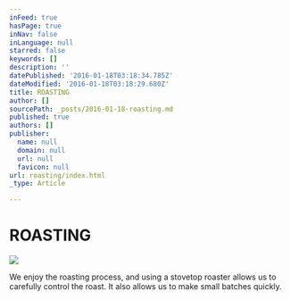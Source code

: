 ```yaml
---
inFeed: true
hasPage: true
inNav: false
inLanguage: null
starred: false
keywords: []
description: ''
datePublished: '2016-01-18T03:18:34.785Z'
dateModified: '2016-01-18T03:18:29.680Z'
title: ROASTING
author: []
sourcePath: _posts/2016-01-18-roasting.md
published: true
authors: []
publisher:
  name: null
  domain: null
  url: null
  favicon: null
url: roasting/index.html
_type: Article

---
```

# ROASTING
![](https://s3-us-west-2.amazonaws.com/the-grid-img/p/c0a83a5b1db2a40abf2a5847ba54f8e97811202a.jpg)

We enjoy the roasting process, and using a stovetop roaster allows us to carefully control the roast.  It also allows us to make small batches quickly.